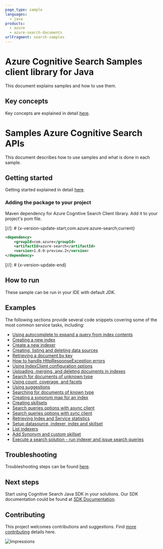 ```yaml
---
page_type: sample
languages:
  - java
products:
  - azure
  - azure-search-documents
urlFragment: search-samples
---
```


# Azure Cognitive Search Samples client library for Java
This document explains samples and how to use them.

## Key concepts
Key concepts are explained in detail [here][SDK_README_KEY_CONCEPTS].

# Samples Azure Cognitive Search APIs
This document describes how to use samples and what is done in each sample.

## Getting started
Getting started explained in detail [here][SDK_README_GETTING_STARTED].
 
### Adding the package to your project

Maven dependency for Azure Cognitive Search Client library. Add it to your project's pom file.

[//]: # {x-version-update-start;com.azure:azure-search;current}

```xml
<dependency>
    <groupId>com.azure</groupId>
    <artifactId>azure-search</artifactId>
    <version>1.0.0-preview.2</version>
</dependency>
```

[//]: # {x-version-update-end}

## How to run
These sample can be run in your IDE with default JDK.

## Examples
The following sections provide several code snippets covering some of the most common service tasks, including:

-   [Using autocomplete to expand a query from index contents](AutoCompleteExample.java)
-   [Creating a new index](java/com/azure/search/CreateIndexExample.java)
-   [Create a new indexer](java/com/azure/search/CreateIndexerExample.java)
-   [Creating, listing and deleting data sources](java/com/azure/search/DataSourceExample.java)
-   [Retrieving a document by key](java/com/azure/search/GetSingleDocumentExample.java)
-   [How to handle HttpResponseException errors](java/com/azure/search/HttpResponseExceptionExample.java)
-   [Using IndexClient configuration options](java/com/azure/search/IndexClientConfigurationExample.java)
-   [Uploading, merging, and deleting documents in indexes](java/com/azure/search/IndexContentManagementExample.java)
-   [Search for documents of unknown type](java/com/azure/search/SearchForDynamicDocumentsExample.java)
-   [Using count, coverage, and facets](java/com/azure/search/SearchOptionsExample.java)
-   [Using suggestions](java/com/azure/search/SearchSuggestionExample.java)
-   [Searching for documents of known type](java/com/azure/search/SearchAsyncWithFullyTypedDocumentsExample.java)
-   [Creating a synonym map for an index](java/com/azure/search/SynonymMapsCreateExample.java)
-   [Creating skillsets](java/com/azure/search/CreateSkillsetExample.java)
-   [Search queries options with async client](java/com/azure/search/SearchOptionsAsyncExample.java)
-   [Search queries options with sync client](java/com/azure/search/SearchOptionsExample.java)
-   [Retrieving Index and Service statistics](java/com/azure/search/IndexAndServiceStatisticsExample.java)
-   [Setup datasource, indexer, index and skillset](java/com/azure/search/LifecycleSetupExample.java)
-   [List indexers](java/com/azure/search/ListIndexersExample.java)
-   [Add Synonym and custom skillset](java/com/azure/search/RefineSearchCapabilitiesExample.java)
-   [Execute a search solution - run indexer and issue search queries](java/com/azure/search/RunningSearchSolutionExample.java)

## Troubleshooting
Troubleshooting steps can be found [here][SDK_README_TROUBLESHOOTING].

## Next steps
Start using Cognitive Search Java SDK in your solutions. Our SDK documentation could be found at [SDK Documentation][azsearch_docs]. 

## Contributing
This project welcomes contributions and suggestions. Find [more contributing][SDK_README_CONTRIBUTING] details here.

<!-- LINKS -->
[KEYS_SDK_README]: ../../README.md
[SDK_README_CONTRIBUTING]: ../../README.md#contributing
[SDK_README_GETTING_STARTED]: ../../README.md#getting-started
[SDK_README_TROUBLESHOOTING]: ../../README.md#troubleshooting
[SDK_README_KEY_CONCEPTS]: ../../README.md#key-concepts
[SDK_README_DEPENDENCY]: ../../README.md#adding-the-package-to-your-product
[azsearch_docs]: https://docs.microsoft.com/en-us/azure/search

![Impressions](https://azure-sdk-impressions.azurewebsites.net/api/impressions/azure-sdk-for-java/sdk/search/azure-search/samples/README.png)
